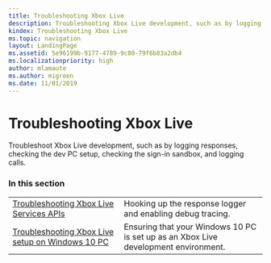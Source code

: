 ```yaml
---
title: Troubleshooting Xbox Live
description: Troubleshooting Xbox Live development, such as by logging responses, checking the dev PC setup, checking the sign-in sandbox, and logging calls.
kindex: Troubleshooting Xbox Live
ms.topic: navigation
layout: LandingPage
ms.assetid: 5e96199b-9177-4789-9c80-79f6b83a2db4
ms.localizationpriority: high
author: mlamaute
ms.author: migreen
ms.date: 11/01/2019
---
```


# Troubleshooting Xbox Live

Troubleshoot Xbox Live development, such as by logging responses, checking the dev PC setup, checking the sign-in sandbox, and logging calls.


### In this section

|     |     |
| --- | --- |
| [Troubleshooting Xbox Live Services APIs](live-troubleshooting-apis.md) | Hooking up the response logger and enabling debug tracing. |
| [Troubleshooting Xbox Live setup on Windows 10 PC](live-troubleshooting-pc-setup.md) | Ensuring that your Windows 10 PC is set up as an Xbox Live development environment. |
